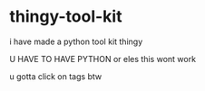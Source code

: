 # thingy-tool-kit
i have made a python tool kit thingy

U HAVE TO HAVE PYTHON or eles this wont work

u gotta click on tags btw
